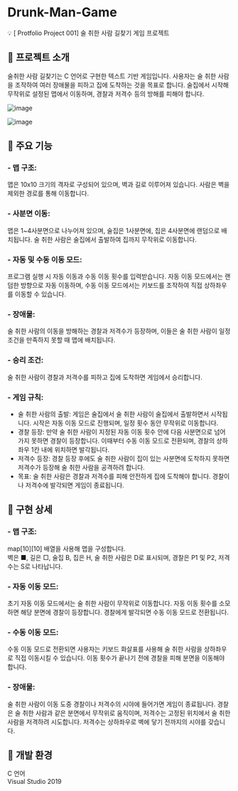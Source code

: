 # Drunk-Man-Game
💡 [ Protfolio Project 001] 술 취한 사람 길찾기 게임 프로젝트

## 📌 프로젝트 소개
술취한 사람 길찾기는 C 언어로 구현한 텍스트 기반 게임입니다. 사용자는 술 취한 사람을 조작하여 여러 장애물을 피하고 집에 도착하는 것을 목표로 합니다. 술집에서 시작해 무작위로 설정된 맵에서 이동하며, 경찰과 저격수 등의 방해를 피해야 합니다.  

![image](https://github.com/user-attachments/assets/eadd34d0-d70e-4680-89e8-408c335103d1)
  
![image](https://github.com/user-attachments/assets/c16c1849-1929-49e6-bfed-8b3cc7889c7e)

## 📌 주요 기능
### - 맵 구조: 
  맵은 10x10 크기의 격자로 구성되어 있으며, 벽과 길로 이루어져 있습니다. 사람은 벽을 제외한 경로를 통해 이동합니다.
### - 사분면 이동: 
  맵은 1~4사분면으로 나누어져 있으며, 술집은 1사분면에, 집은 4사분면에 랜덤으로 배치됩니다. 술 취한 사람은 술집에서 출발하여 집까지 무작위로 이동합니다.
### - 자동 및 수동 이동 모드: 
  프로그램 실행 시 자동 이동과 수동 이동 횟수를 입력받습니다. 자동 이동 모드에서는 랜덤한 방향으로 자동 이동하며, 수동 이동 모드에서는 키보드를 조작하여 직접 상하좌우를 이동할 수 있습니다.
### - 장애물: 
  술 취한 사람의 이동을 방해하는 경찰과 저격수가 등장하며, 이들은 술 취한 사람이 일정 조건을 만족하지 못할 때 맵에 배치됩니다.
### - 승리 조건: 
  술 취한 사람이 경찰과 저격수를 피하고 집에 도착하면 게임에서 승리합니다.
### - 게임 규칙:
  - 술 취한 사람의 출발: 게임은 술집에서 술 취한 사람이 술집에서 출발하면서 시작됩니다. 시작은 자동 이동 모드로 진행되며, 일정 횟수 동안 무작위로 이동합니다.  
  - 경찰 등장: 만약 술 취한 사람이 지정된 자동 이동 횟수 안에 다음 사분면으로 넘어가지 못하면 경찰이 등장합니다. 이때부터 수동 이동 모드로 전환되며, 경찰의 상하좌우 1칸 내에 위치하면 발각됩니다.  
  - 저격수 등장: 경찰 등장 후에도 술 취한 사람이 집이 있는 사분면에 도착하지 못하면 저격수가 등장해 술 취한 사람을 공격하려 합니다.  
  - 목표: 술 취한 사람은 경찰과 저격수를 피해 안전하게 집에 도착해야 합니다. 경찰이나 저격수에 발각되면 게임이 종료됩니다.  
   
  
## 📌 구현 상세
### - 맵 구조:
  map[10][10] 배열을 사용해 맵을 구성합니다.  
  벽은 ■, 길은 □, 술집 B, 집은 H, 술 취한 사람은 D로 표시되며, 경찰은 P1 및 P2, 저격수는 S로 나타납니다.
### - 자동 이동 모드:
  초기 자동 이동 모드에서는 술 취한 사람이 무작위로 이동합니다. 자동 이동 횟수를 소모하면 해당 분면에 경찰이 등장합니다. 경찰에게 발각되면 수동 이동 모드로 전환됩니다.
### - 수동 이동 모드:
  수동 이동 모드로 전환되면 사용자는 키보드 화살표를 사용해 술 취한 사람을 상하좌우로 직접 이동시킬 수 있습니다. 이동 횟수가 끝나기 전에 경찰을 피해 분면을 이동해야 합니다.
### - 장애물:
  술 취한 사람이 이동 도중 경찰이나 저격수의 시야에 들어가면 게임이 종료됩니다.  경찰은 술 취한 사람과 같은 분면에서 무작위로 움직이며, 저격수는 고정된 위치에서 술 취한 사람을 저격하려 시도합니다. 저격수는 상하좌우로 벽에 닿기 전까지의 시야를 갖습니다. 
  
## 📌 개발 환경
  C 언어  
  Visual Studio 2019
